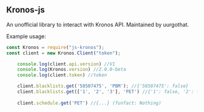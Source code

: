 ## Kronos-js

An unofficial library to interact with Kronos API. Maintained by uurgothat.

Example usage:
```javascript
const Kronos = require("js-kronos");
const client = new Kronos.Client("token");

    console.log(client.api.version) //V1
    console.log(Kronos.version) //2.0.0-beta
    console.log(client.token) //token

    client.blacklists.get('58507475', 'PBM'); //{'58507475': false}
    client.blacklists.get(['1', '2', '3'], 'PET') //{'1': false, '2': false, '3': false}
   
    client.schedule.get('PET') //{...} (funfact: Nothing)

```